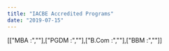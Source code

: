```yaml
---
title: "IACBE Accredited Programs"
date: "2019-07-15"
---
```


\[\["MBA :",""\],\["PGDM :",""\],\["B.Com :",""\],\["BBM :",""\]\]
